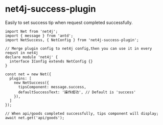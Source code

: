 # net4j-success-plugin

Easily to set success tip when request completed successfully.

```
import Net from 'net4j';
import { message } from 'antd';
import NetSuccess, { NetConfig } from 'net4j-success-plugin';

// Merge plugin config to net4j config,then you can use it in every requst in net4j
declare module 'net4j' {
  interface IConfig extends NetConfig {}
}

const net = new Net({
  plugins: [
    new NetSuccess({
      tipsComponent: message.success,
      defaultSuccessText: '操作成功', // Default is 'success'
    }),
  ]
});

// When api/goods completed successfully, tips component will display;
await net.get('api/goods');
```
